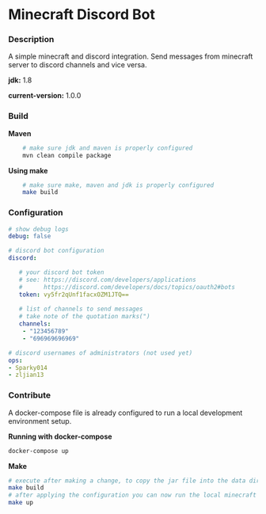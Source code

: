 # Minecraft Discord Bot

### Description
A simple minecraft and discord integration. Send messages from minecraft server to discord channels and vice versa.

**jdk:** 1.8

**current-version:** 1.0.0

### Build

**Maven**
```bash
    # make sure jdk and maven is properly configured
    mvn clean compile package
```
**Using make**
```bash
    # make sure make, maven and jdk is properly configured
    make build
```

### Configuration
```yaml
# show debug logs
debug: false

# discord bot configuration
discord:

   # your discord bot token
   # see: https://discord.com/developers/applications
   #      https://discord.com/developers/docs/topics/oauth2#bots
   token: vy5fr2qUnf1facxOZM1JTQ==
   		
   # list of channels to send messages
   # take note of the quotation marks(")
   channels:
    - "123456789"
    - "696969696969"

# discord usernames of administrators (not used yet)
ops:
- Sparky014
- zljian13
```

### Contribute
A docker-compose file is already configured to run a local development environment setup.

**Running with docker-compose**
```bash
docker-compose up
```
**Make**
```bash
# execute after making a change, to copy the jar file into the data directory
make build
# after applying the configuration you can now run the local minecraft server with the plugin
make up
```
